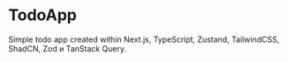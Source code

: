 # TodoApp
Simple todo app created within Next.js, TypeScript, Zustand, TailwindCSS, ShadCN, Zod и TanStack Query.

